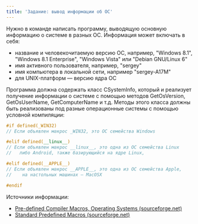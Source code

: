 ```yaml
---
title: 'Задание: вывод информации об ОС'
---
```


Нужно в команде написать программу, выводящую основную информацию о системе в разных ОС. Информация может включать в себя:

- название и человекочитаемую версию ОС, например, "Windows 8.1", "Windows 8.1 Enterprise", "Windows Vista" или "Debian GNU/Linux 6"
- имя активного пользователя, например, "sergey"
- имя компьютера в локальной сети, например "sergey-A17M"
- для UNIX-платформ &mdash; версию ядра ОС

Программа должна содержать класс CSystemInfo, который и реализует получение информации о системе с помощью методов GetOsVersion, GetOsUserName, GetComputerName и т.д. Методы этого класса должны быть реализованы под разные операционные системы с помощью условной компиляции:

```cpp
#if defined(_WIN32)
// Если объявлен макрос _WIN32, это ОС семейства Windows

#elif defined(__linux__)
// Если объявлен макрос __linux__, это одна из ОС семейства Linux
//   либо Android, также базирующийся на ядре Linux,

#elif defined(__APPLE__)
// Если объявлен макрос __APPLE__, это одна из ОС семейства Apple,
//    на настольных машинах — MacOSX

#endif
```

Источники информации:

- [Pre-defined Compiler Macros, Operating Systems (sourceforge.net)](https://sourceforge.net/p/predef/wiki/OperatingSystems/)
- [Standard Predefined Macros (sourceforge.net)](http://gcc.gnu.org/onlinedocs/cpp/Standard-Predefined-Macros.html)
